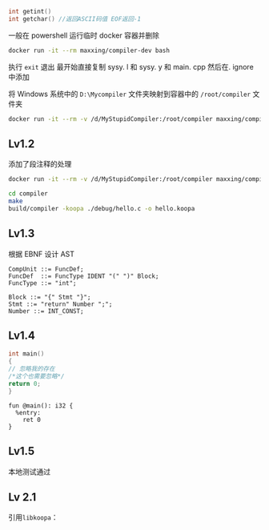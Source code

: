 
```c
int getint()
int getchar() //返回ASCII码值 EOF返回-1

```

一般在 powershell 运行临时 docker 容器并删除
```` bash
docker run -it --rm maxxing/compiler-dev bash
````
执行 `exit` 退出
最开始直接复制 sysy. l 和 sysy. y 和 main. cpp
然后在. ignore 中添加

将 Windows 系统中的 `D:\Mycompiler` 文件夹映射到容器中的 `/root/compiler` 文件夹
```sh
docker run -it --rm -v /d/MyStupidCompiler:/root/compiler maxxing/compiler-dev bash
```

## Lv1.2
添加了段注释的处理
```bash
docker run -it --rm -v /d/MyStupidCompiler:/root/compiler maxxing/compiler-dev bash

cd compiler
make
build/compiler -koopa ./debug/hello.c -o hello.koopa
```
## Lv1.3
根据 EBNF 设计 AST
```EBNF
CompUnit ::= FuncDef;
FuncDef  ::= FuncType IDENT "(" ")" Block; 
FuncType ::= "int"; 

Block ::= "{" Stmt "}"; 
Stmt ::= "return" Number ";"; 
Number ::= INT_CONST;
```

## Lv1.4
```C++
int main()
{
// 忽略我的存在
/*这个也需要忽略*/
return 0;
}
```
```koopa
fun @main(): i32 {
  %entry:
    ret 0
}
```

## Lv1.5

本地测试通过

## Lv 2.1
引用`libkoopa`：